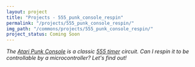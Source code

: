 ```yaml
---
layout: project
title: "Projects - 555_punk_console_respin"
permalink: "/projects/555_punk_console_respin/"
img_path: "/commons/projects/555_punk_console_respin/"
project_status: Coming Soon
---
```


_The [Atari Punk Console][apc] is a classic [555 timer][555timer] circuit. Can I respin_
_it to be controllable by a microcontroller? Let's find out!_

[apc]: <https://sdiy.info/wiki/Atari_Punk_Console>
[555timer]: <https://tammymakesthings.com/projects/555_timer_workings/>

